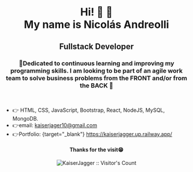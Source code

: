 <h1 align="center">Hi! 👋 👋<br />My name is Nicolás Andreolli</h1>
<h2 align="center">Fullstack Developer</h2>
<h3 align="center">🎯Dedicated to continuous learning and improving my programming skills. I am looking to be part of an agile work team to solve business problems from the FRONT and/or from the BACK 🚀</h3>
&nbsp;<br />


- 👉 HTML, CSS, JavaScript, Bootstrap, React, NodeJS, MySQL, MongoDB.
- 👉email: kaiserjager10@gmail.com
- 👉Portfolio: {target="_blank"} https://kaiserjagger.up.railway.app/

<h4 align="center">Thanks for the visit😁</h4>

<p align="center"><img src="https://profile-counter.glitch.me/{KaiserJagger}/count.svg" alt="KaiserJagger :: Visitor's Count" /></p>






